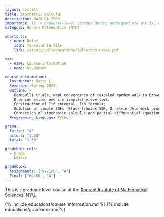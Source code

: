 ```yaml
---
layout: distill
title: Stochastic Calculus
description: MATH-GA.2903
importance: 12  # Graduate-level courses during undergraduate are 1x, only 12 supported
category: Honors Mathematics (NYU)

shortcuts:
  - name: Notes
    icon: fa-solid fa-file
    link: /assets/pdf/educations/23f-stoch-notes.pdf

toc:
  - name: Course Information
  - name: Gradebook

course_information:
  Instructor: David Li.
  Semester: Spring 2023.
  Outline: >
    Bernoulli trials, weak convergence of rescaled random walk to Brownian Motion;
    Brownian motion and its simplest properties;
    Construction of Itô integral, Itô formula;
    Solution of simple SDEs, Black-Scholes SDE, Ornstein-Uhlenbeck process;
    Connection of stochastic calculus and partial differential equations, Feynman-Kac formula.
  Programming Language: Python.

grade:
  letter: "A"
  actual: "1.50"
  total: "1.50"

gradebook_cols:
  - Grade
  - Letter

gradebook:
  Assignments: ["97/100", "A"]
  Final: ["60/60", "A"]
---
```


This is a graduate level course at the [Courant Institute of Mathematical Sciences](https://cims.nyu.edu/), NYU.

{% include educations/course_information.md %}
{% include educations/gradebook.md %}
